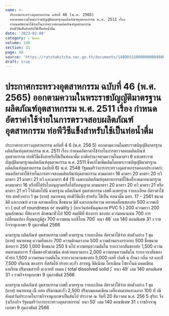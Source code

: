 ```yaml
---
name: >-
  ประกาศกระทรวงอุตสาหกรรม ฉบับที่ 46 (พ.ศ. 2565)
  ออกตามความในพระราชบัญญัติมาตรฐานผลิตภัณฑ์อุตสาหกรรม พ.ศ. 2511 เรื่อง
  กำหนดอัตราค่าใช้จ่ายในการตรวจสอบผลิตภัณฑ์อุตสาหกรรม
  ท่อพีวีซีแข็งสำหรับใช้เป็นท่อน้ำดื่ม
date: '2023-02-08'
category: ง พิเศษ
volume: 140
section: 31
page: 48
source: 'https://ratchakitcha.soc.go.th/documents/140D031S0000000004800.pdf'
draft: true
---
```


# ประกาศกระทรวงอุตสาหกรรม ฉบับที่ 46 (พ.ศ. 2565) ออกตามความในพระราชบัญญัติมาตรฐานผลิตภัณฑ์อุตสาหกรรม พ.ศ. 2511 เรื่อง กำหนดอัตราค่าใช้จ่ายในการตรวจสอบผลิตภัณฑ์อุตสาหกรรม ท่อพีวีซีแข็งสำหรับใช้เป็นท่อน้ำดื่ม

ประกาศกระทรวงอุตสาหกรรม ฉบับที่ 4 6 (พ.ศ. 256 5) ออกตามความในพระราชบัญญัติมาตรฐานผลิตภัณฑ์อุตสาหกรรม พ.ศ. 2511 เรื่อง กำหนดอัตราค่าใช้จ่ายในการตรวจสอบผลิตภัณฑ์อุตสาหกรรม ท่อพีวีซีแข็งสาหรับใช้เป็นท่อนาดื่ม อาศัยอำนาจตามความในมาตรา 6 แห่งพระราชบัญญัติมาตรฐานผลิตภัณฑ์อุตสาหกรรม พ.ศ. 2511 ซึ่งแก้ไขเพิ่มเติมโดยพระราชบัญญัติมาตรฐานผลิตภัณฑ์อุตสาหกรรม (ฉบับที่ 6) พ.ศ. 2548 รัฐมนตรีว่าการกระทรวงอุตสาหกรรมออกประกาศกำ หนดอัตราค่าใช้จ่ายในการตรวจสอบผลิตภัณฑ์อุตสาหกรรม ตามมาตรา 16 มาตรา 20 มาตรา 20 ทวิ มาตรา 21 มาตรา 21 ทวิ และมาตรา 44 (1) เฉพาะผลิตภัณฑ์อุตสาหกรรมที่ใช้เครื่องหมายมาตรฐานตามมาตรา 16 หรือที่ได้รับใบอนุญาตหรือได้รับอนุญาต ตามมาตรา 20 มาตรา 20 ทวิ มาตรา 21 หรือมาตรา 21 ทวิ ไว้ดังต่อไปนี มาตรฐาน ผลิตภัณฑ์ อุตสาหกรรม เลขที่ มาตรฐาน รายละเอียด อัตราค่าใช้จ่าย ต่อตัวอย่าง 1 ชุด (บาท) หมายเหตุ ท่อพีวีซีแข็ง สำหรับ ใช้เป็น ท่อนาดื่ม มอก. 17 - 2561 ขนาด มิติ และเกณฑ์ ความ คลาดเคลื่อน ชื่อขนาด มิติ และเกณฑ์ความ คลาดเคลื่อนของท่อ 500 ความเบี ยว ( out of roundness or ovality ) (ยกเว้นท่อชันคุณภาพ PVC 5 ) 200 ความยาว 200 คุณลักษณะ ที่ต้องการ ลักษณะทั่วไป 100 สมบัติที่ ต้องการ ของท่อ ความหนาแน่น 700 การเปลี่ยนแปลง ที่อุณหภูมิสูง 700 ความทน แอซิโทน 700 ้ หนา 48 ่ เลม 140 ตอนพิเศษ 31 ง ราชกิจจานุเบกษา 9 กุมภาพันธ์ 2566

มาตรฐาน ผลิตภัณฑ์ อุตสาหกรรม เลขที่ มาตรฐาน รายละเอียด อัตราค่าใช้จ่าย ต่อตัวอย่าง 1 ชุด (บาท) หมายเหตุ ความทึบแสง 700 ความต้านแรงกด 500 ความต้านแรงกระแทก 500 ชื่อขนาด น้อยกว่า 250 1,000 ชื่อขนาด 250 ขึ นไป ความทนความดันใน ระยะเวลาสันของท่อ 1,500 ความทนทานต่อการ รั่วซึมของหัวต่อชนิด ต่อด้วยแหวนยาง 2,000 ความทนความดันใน ระยะเวลาสันของหัวท่อ 1,500 ความทนความดันใน ระยะเวลานานของท่อ 5,000 ผลที่ เกิดขึ น กับนา กลิ่น รส และสี 7,500 ปริมาณ ของสาร ที่สกัดได้ ปรอท ตะกั่ว สารหนู ซิลิเนียม โครเมียม ไซยาไนด์ แคดเมียม แบเรียม ปริมาณสารที่ ละลายทั งหมด ( total dissolved solid ) ้ หนา 49 ่ เลม 140 ตอนพิเศษ 31 ง ราชกิจจานุเบกษา 9 กุมภาพันธ์ 2566

มาตรฐาน ผลิตภัณฑ์ อุตสาหกรรม เลขที่ มาตรฐาน รายละเอียด อัตราค่าใช้จ่าย ต่อตัวอย่าง 1 ชุด (บาท) หมายเหตุ เนื อท่อ ปริมาณตะกั่ว 2,500 ปริมาณแคดเมียม เครื่องหมายและฉลาก 100 ทั งนี ตังแต่วันประกาศในราชกิจจานุเบกษาเป็นต้นไป ประกาศ ณ วันที่ 20 ธันวาคม พ.ศ. 256 5 สุริยะ จึงรุ่งเรืองกิจ รัฐมนตรีว่าการกระทรวงอุตสาหกรรม ้ หนา 50 ่ เลม 140 ตอนพิเศษ 31 ง ราชกิจจานุเบกษา 9 กุมภาพันธ์ 2566
